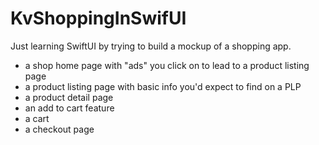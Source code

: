 # KvShoppingInSwifUI

Just learning SwiftUI by trying to build a mockup of a shopping app.
- a shop home page with "ads" you click on to lead to a product listing page
- a product listing page with basic info you'd expect to find on a PLP
- a product detail page
- an add to cart feature
- a cart
- a checkout page
